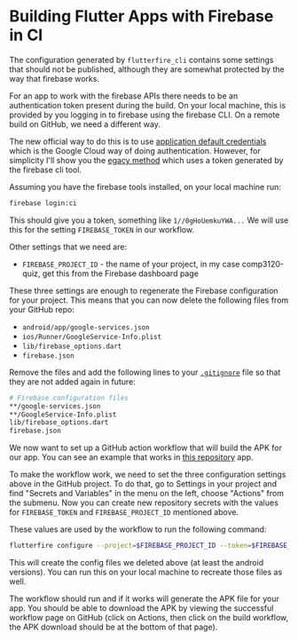 # Building Flutter Apps with Firebase in CI

The configuration generated by `flutterfire_cli` contains some settings that should not be published, although they are somewhat protected by the way that firebase works.

For an app to work with the firebase APIs there needs to be an authentication token present during the build.  On your local machine, this is  provided by you logging in to firebase using the firebase CLI.  On a remote build on GitHub, we need a different way.

The new official way to do this is to use [application default credentials](https://firebase.google.com/docs/cli#cli-ci-systems-adc) which is the Google Cloud way of doing authentication.  However, for simplicity I'll show you the [egacy method](https://firebase.google.com/docs/cli#cli-ci-systems-firebase-token) which uses a token generated by the firebase cli tool.

Assuming you have the firebase tools installed, on your local machine run:

```bash
firebase login:ci
```

This should give you a token, something like `1//0gHoUemkuYWA...` We will use this for the setting `FIREBASE_TOKEN` in our workflow.

Other settings that we need are:

- `FIREBASE_PROJECT_ID` - the name of your project, in my case comp3120-quiz, get this from the Firebase dashboard page

These three settings are enough to regenerate the Firebase configuration for your project. This means that you can now delete the following files from your GitHub repo:

- `android/app/google-services.json`
- `ios/Runner/GoogleService-Info.plist`
- `lib/firebase_options.dart`
- `firebase.json`

Remove the files and add the following lines to your [`.gitignore`](../.gitignore) file so that they are not added again in future:

```bash
# Firebase configuration files
**/google-services.json
**/GoogleService-Info.plist
lib/firebase_options.dart
firebase.json
```

We now want to set up a GitHub action workflow that will build the APK for our app.  You can see an example that works in [this repository](../.github/workflows/build.yaml) app.

To make the workflow work, we need to set the three configuration settings above in the GitHub project.  To do that, go to Settings in your project and find "Secrets and Variables" in the menu on the left, choose "Actions" from the submenu.   Now you can create new repository secrets with the values for `FIREBASE_TOKEN` and `FIREBASE_PROJECT_ID`  mentioned above.  

These values are used by the workflow to run the following command:

```bash
flutterfire configure --project=$FIREBASE_PROJECT_ID --token=$FIREBASE_TOKEN --platforms=android --yes
```

This will create the config files we deleted above (at least the android versions). You can run this on your local machine to recreate those files as well.

The workflow should run and if it works will generate the APK file for your app.  You should be able to download the APK by viewing the successful workflow page on GitHub (click on Actions, then click on the 
build workflow, the APK download should be at the bottom of that page).

